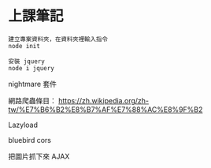 # 上課筆記

```
建立專案資料夾，在資料夾裡輸入指令
node init

安裝 jquery
node i jquery
```

nightmare 套件

網路爬蟲條目：
https://zh.wikipedia.org/zh-tw/%E7%B6%B2%E8%B7%AF%E7%88%AC%E8%9F%B2

Lazyload

bluebird
cors

把圖片抓下來
AJAX
